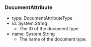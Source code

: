 ### DocumentAttribute
- type: DocumentAttributeType
- id: System.String
  - The ID of the document type.
- name: System.String
  - The name of the document type.
